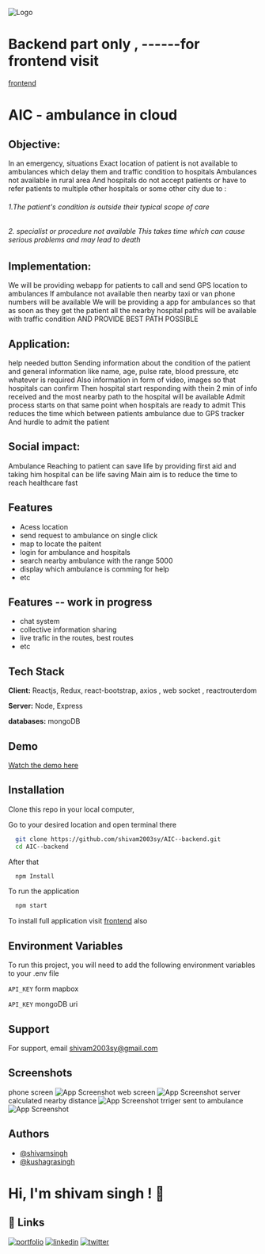 
![Logo](https://github.com/shivam2003sy/AIC--backend/blob/master/images/logo.jpg)

# Backend part only , ------for frontend visit 
[frontend](https://github.com/shivam2003sy/AIC---FRONTEND)
# AIC - ambulance in cloud

## Objective:
In an emergency, situations Exact location of patient is not available to ambulances which delay them and traffic condition to hospitals Ambulances not available in rural area
And hospitals do not accept patients or have to refer patients to multiple other hospitals or some other city due to :
######  1.The patient's condition is outside their typical scope of care 
###### 2. specialist or procedure not available This takes time which can cause serious problems and may lead to death

## Implementation: 
We will be providing webapp for patients to call and send GPS location to ambulances If ambulance not available then nearby taxi or van phone numbers will be available We will be providing a app for ambulances so that as soon as they get the patient all the nearby hospital paths will be available with traffic condition AND PROVIDE BEST PATH POSSIBLE

## Application:
help needed button  Sending information about the condition of the patient and general information like name, age, pulse rate, blood pressure, etc whatever is required Also information in form of video, images so that hospitals can confirm Then hospital start responding with thein 2 min of info received and the most nearby path to the hospital will be available Admit process starts on that same point when hospitals are ready to admit This reduces the time which between patients ambulance due to GPS tracker And hurdle to admit the patient

## Social impact:
 Ambulance Reaching to patient can save life by providing first aid and taking him hospital can be life saving Main aim is to reduce the time to reach healthcare fast
## Features

- Acess location 
- send request to ambulance on single click
- map to locate the paitent 
- login for ambulance and hospitals 
- search nearby ambulance with the range 5000
- display which ambulance is comming for help 
- etc

## Features  -- work in progress
- chat system 
- collective information sharing 
- live trafic in the routes, best routes 
-  etc

## Tech Stack

**Client:** Reactjs, Redux, react-bootstrap, axios , web socket , reactrouterdom 

**Server:** Node, Express 

**databases:** mongoDB



## Demo

[Watch the demo here](https://youtu.be/jBYK9h4cIKE)


## Installation


Clone this repo in your local computer,

Go to your desired location and open terminal there
```bash
  git clone https://github.com/shivam2003sy/AIC--backend.git
  cd AIC--backend
```
After that
```bash
  npm Install
```
To run the application 
```bash
  npm start
```
To install full application visit  [frontend](https://github.com/shivam2003sy/AIC---FRONTEND) also 
    
## Environment Variables

To run this project, you will need to add the following environment variables to your .env file

`API_KEY` form  mapbox 

`API_KEY` mongoDB uri




## Support

For support, email shivam2003sy@gmail.com 


## Screenshots
phone screen
![App Screenshot](https://github.com/shivam2003sy/AIC--backend/blob/master/images/phone.jpeg)
web screen
![App Screenshot](https://github.com/shivam2003sy/AIC--backend/blob/master/images/screencapture-localhost-3000-01-2021-11-17-15_51_45.png)
server calculated nearby distance
![App Screenshot](https://github.com/shivam2003sy/AIC--backend/blob/master/images/terminalwhenbutton%20trigered.png)
trriger sent to ambulance 
![App Screenshot](https://github.com/shivam2003sy/AIC--backend/blob/master/images/whenhelp%20paitent%20clocked.png)


## Authors
- [@shivamsingh](https://github.com/shivam2003sy)
- [@kushagrasingh](https://www.instagram.com/_kusshhagraa_/)



# Hi, I'm shivam singh ! 👋


## 🔗 Links
[![portfolio](https://img.shields.io/badge/my_portfolio-000?style=for-the-badge&logo=ko-fi&logoColor=white)](http://openlearn.me)
[![linkedin](https://img.shields.io/badge/linkedin-0A66C2?style=for-the-badge&logo=linkedin&logoColor=white)](https://www.linkedin.com/in/shivam-singh-4946b2196/)
[![twitter](https://img.shields.io/badge/twitter-1DA1F2?style=for-the-badge&logo=twitter&logoColor=white)](https://twitter.com/yadavshivam2003)

